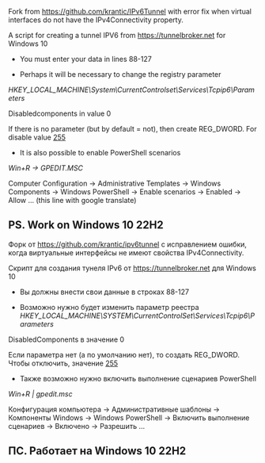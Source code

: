 Fork from https://github.com/krantic/IPv6Tunnel with error fix when virtual interfaces do not have the IPv4Connectivity property.

A script for creating a tunnel IPV6 from https://tunnelbroker.net for Windows 10


- You must enter your data in lines 88-127

- Perhaps it will be necessary to change the registry parameter

_HKEY_LOCAL_MACHINE\System\CurrentControlset\Services\Tcpip6\Parameters_

Disabledcomponents in value 0

If there is no parameter (but by default = not), then create REG_DWORD. For disable value [255](https://learn.microsoft.com/en-en/troubleshoot/windows-server/networking/configure-ipv6-in-windows)

- It is also possible to enable PowerShell scenarios

_Win+R -> GPEDIT.MSC_

Computer Configuration -> Administrative Templates -> Windows Components -> Windows PowerShell -> Enable scenarios -> Enabled -> Allow ... (this line with google translate)

PS. Work on Windows 10 22H2
--------------------------------------------------------
Форк от https://github.com/krantic/ipv6tunnel с исправлением ошибки, когда виртуальные интерфейсы не имеют свойства IPv4Connectivity.

Скрипт для создания тунеля IPv6 от https://tunnelbroker.net для Windows 10

- Вы должны внести свои данные в строках 88-127

- Возможно нужно будет изменить параметр реестра
_HKEY_LOCAL_MACHINE\SYSTEM\CurrentControlSet\Services\Tcpip6\Parameters_

DisabledComponents в значение 0

Если параметра нет (а по умолчанию нет), то создать REG_DWORD. Чтобы отключить, значение [255](https://learn.microsoft.com/ru-ru/troubleshoot/windows-server/networking/configure-ipv6-in-windows)

- Также возможно нужно включить выполнение сценариев PowerShell

_Win+R | gpedit.msc_

Конфигурация компьютера -> Административные шаблоны -> Компоненты Windows -> Windows PowerShell -> Включить выполнение сценариев -> Включено -> Разрешить ...

ПС. Работает на Windows 10 22H2
--------------------------------------------------------
